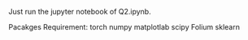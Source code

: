 Just run the jupyter notebook of Q2.ipynb.

Pacakges Requirement:
torch
numpy
matplotlab
scipy
Folium
sklearn
